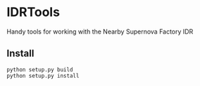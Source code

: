 # IDRTools
Handy tools for working with the Nearby Supernova Factory IDR

## Install
```
python setup.py build
python setup.py install
```